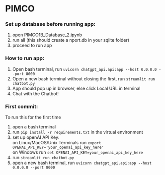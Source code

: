 # PIMCO

### Set up database before running app:
1. open PIMCO1B_Database_2.ipynb
2. run all (this should create a nport.db in your sqlite folder)
3. proceed to run app

### How to run app:
1. Open bash terminal, run 
```uvicorn chatgpt_api.api:app --host 0.0.0.0 --port 8000```
2. Open a new bash terminal without closing the first, run 
```streamlit run chatbot.py```
3. App should pop up in browser, else click Local URL in terminal
4. Chat with the Chatbot!

### First commit:
To run this for the first time
1. open a bash terminal
4. run `pip install -r requirements.txt` in the virtual environment
5. set up openAI API Key:  
    on Linux/MacOS/Unix Terminals run `export OPENAI_API_KEY='your_openai_api_key_here'`  
    on Windows run `set OPENAI_API_KEY=your_openai_api_key_here`  
6. run `streamlit run chatbot.py`
7. open a new bash terminal, run `uvicorn chatgpt_api.api:app --host 0.0.0.0 --port 8000`




